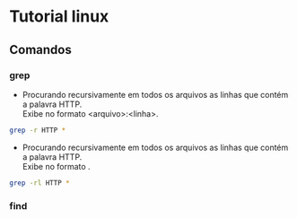 # Tutorial linux


## Comandos

### grep

- Procurando recursivamente em todos os arquivos as linhas que contém a palavra HTTP. <br>
  Exibe no formato \<arquivo>:\<linha>.
```sh
grep -r HTTP *
```

- Procurando recursivamente em todos os arquivos as linhas que contém a palavra HTTP. <br>
  Exibe no formato <arquivo>.
```sh
grep -rl HTTP *
```

### find

